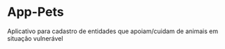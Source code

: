 # App-Pets
Aplicativo para cadastro de entidades que apoiam/cuidam de animais em situação vulnerável
